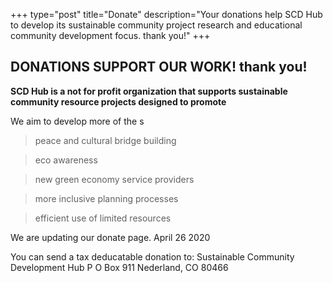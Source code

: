 +++
type="post"
title="Donate"
description="Your donations help SCD Hub to develop its sustainable community project research and educational community development focus. thank you!"
+++

## DONATIONS SUPPORT OUR WORK! thank you!

<strong>SCD Hub is a not for profit organization that supports sustainable community resource projects designed to promote </strong>

We aim to develop more of the s

>peace and cultural bridge building

>eco awareness 

>new green economy service providers

>more inclusive planning processes

>efficient use of limited resources



 We are updating our donate page. April 26 2020
 
 You can send a tax deducatable donation to:
  Sustainable Community Development Hub
  P O Box 911
  Nederland, CO 80466
